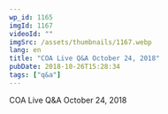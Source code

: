 ```yaml
---
wp_id: 1165
imgId: 1167
videoId: ""
imgSrc: /assets/thumbnails/1167.webp
lang: en
title: "COA Live Q&A October 24, 2018"
pubDate: 2018-10-26T15:28:34
tags: ["q&a"]
---
```


<p>COA Live Q&amp;A October 24, 2018</p>
